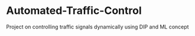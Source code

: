 # Automated-Traffic-Control
Project on controlling traffic signals dynamically using DIP and ML concept
